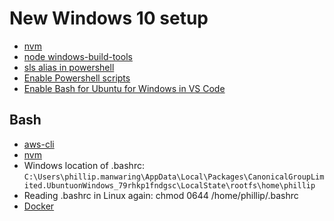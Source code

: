 # New Windows 10 setup
- [nvm](https://github.com/coreybutler/nvm-windows/)
- [node windows-build-tools](https://github.com/Microsoft/nodejs-guidelines/blob/master/windows-environment.md)
- [sls alias in powershell](https://stackoverflow.com/questions/43302843/serverless-framework-sls-conflicts-with-powershell-sls-select-string/43302844)
- [Enable Powershell scripts](https://stackoverflow.com/questions/4037939/powershell-says-execution-of-scripts-is-disabled-on-this-system)
- [Enable Bash for Ubuntu for Windows in VS Code](https://github.com/Microsoft/vscode/issues/22317)

## Bash
- [aws-cli](https://docs.aws.amazon.com/cli/latest/userguide/installing.html)
- [nvm](https://github.com/creationix/nvm)
- Windows location of .bashrc: `C:\Users\phillip.manwaring\AppData\Local\Packages\CanonicalGroupLimited.UbuntuonWindows_79rhkp1fndgsc\LocalState\rootfs\home\phillip`
- Reading .bashrc in Linux again: chmod 0644 /home/phillip/.bashrc
- [Docker](https://nickjanetakis.com/blog/setting-up-docker-for-windows-and-wsl-to-work-flawlessly)
